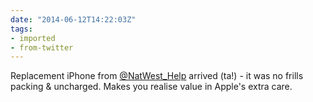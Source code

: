```yaml
---
date: "2014-06-12T14:22:03Z"
tags:
- imported
- from-twitter
---
```

Replacement iPhone from [@NatWest_Help](https://twitter.com/NatWest_Help) arrived \(ta\!\) - it was no frills packing &amp; uncharged. Makes you realise value in Apple's extra care.
